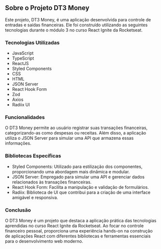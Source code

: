 ## Sobre o Projeto DT3 Money
Este projeto, DT3 Money, é uma aplicação desenvolvida para controle de entradas e saídas financeiras. Ele foi construído utilizando as seguintes tecnologias durante o módulo 3 no curso React Ignite da Rocketseat.

### Tecnologias Utilizadas
- JavaScript
- TypeScript
- ReactJS
- Styled Components
- CSS
- HTML
- JSON Server
- React Hook Form
- Zod
- Axios
- Radiix UI

### Funcionalidades
O DT3 Money permite ao usuário registrar suas transações financeiras, categorizando-as como despesas ou receitas. Além disso, a aplicação utiliza o JSON Server para simular uma API que armazena essas informações.

### Bibliotecas Específicas

- Styled Components: Utilizado para estilização dos componentes, proporcionando uma abordagem mais dinâmica e modular.
- JSON Server: Empregado para simular uma API e gerenciar dados relacionados às transações financeiras.
- React Hook Form: Facilita a manipulação e validação de formulários.
- Radiix: Biblioteca de UI que contribui para a criação de uma interface amigável e responsiva.

### Conclusão
O DT3 Money é um projeto que destaca a aplicação prática das tecnologias aprendidas no curso React Ignite da Rocketseat. Ao focar no controle financeiro pessoal, proporciona uma experiência hands-on na construção de aplicações React com diferentes bibliotecas e ferramentas essenciais para o desenvolvimento web moderno.
